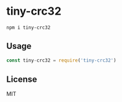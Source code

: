 # tiny-crc32

```
npm i tiny-crc32
```

## Usage

```js
const tiny-crc32 = require('tiny-crc32')
```

## License

MIT

